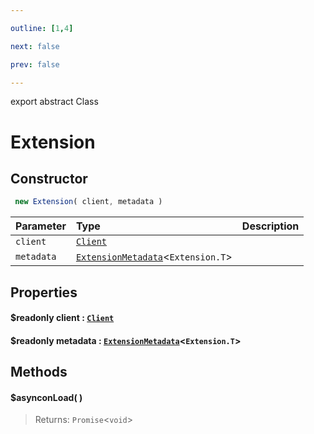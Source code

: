 ```yaml
---

outline: [1,4]

next: false

prev: false

---
```


export abstract Class
# Extension

## Constructor
```ts
 new Extension( client, metadata )
 ```
| Parameter | Type | Description |
| :--- | :--- | :--- |
| `client` | [`Client`](./Client.md) | |
| `metadata` | [`ExtensionMetadata`](../interfaces/ExtensionMetadata.md)<`Extension.T`> | |

## Properties

#### $readonly client : [`Client`](./Client.md)

#### $readonly metadata : [`ExtensionMetadata`](../interfaces/ExtensionMetadata.md)<`Extension.T`>

## Methods

#### $asynconLoad( )

> 
> 
> Returns: `Promise`<`void`>
